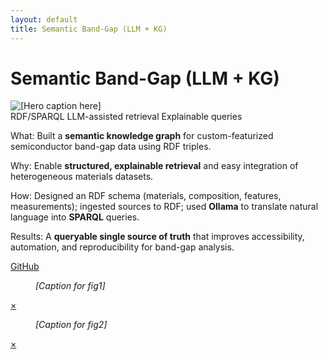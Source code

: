 ```yaml
---
layout: default
title: Semantic Band-Gap (LLM + KG)
---
```

# Semantic Band-Gap (LLM + KG)

<div class="media">
  <img src="/assets/img/bandgap-kg/projects/hero.png" alt="[Hero caption here]" />
</div>

<div class="metrics">
  <span class="metric">RDF/SPARQL</span>
  <span class="metric alt">LLM-assisted retrieval</span>
  <span class="metric good">Explainable queries</span>
</div>

<p><span class="label">What:</span> Built a <strong>semantic knowledge graph</strong> for custom-featurized semiconductor band-gap data using RDF triples.</p>
<p><span class="label">Why:</span> Enable <strong>structured, explainable retrieval</strong> and easy integration of heterogeneous materials datasets.</p>
<p><span class="label">How:</span> Designed an RDF schema (materials, composition, features, measurements); ingested sources to RDF; used <strong>Ollama</strong> to translate natural language into <strong>SPARQL</strong> queries.</p>
<p><span class="label">Results:</span> A <strong>queryable single source of truth</strong> that improves accessibility, automation, and reproducibility for band-gap analysis.</p>

<p><a class="btn" href="https://github.com/submerged-in-matrix/Semantic_models_for-MSE" target="_blank" rel="noopener">GitHub</a></p>

<div class="gallery stack">
  <figure class="figure tilt">
    <a href="#kg-fig1"><img src="/assets/img/bandgap-kg/projects/fig1.png" alt=""></a>
    <figcaption><em>[Caption for fig1]</em></figcaption>
  </figure>
  <div id="kg-fig1" class="lb"><a class="x" href="#">×</a><img src="/assets/img/bandgap-kg/projects/fig1.png" alt=""></div>

  <figure class="figure tilt">
    <a href="#kg-fig2"><img src="/assets/img/bandgap-kg/projects/fig2.png" alt=""></a>
    <figcaption><em>[Caption for fig2]</em></figcaption>
  </figure>
  <div id="kg-fig2" class="lb"><a class="x" href="#">×</a><img src="/assets/img/bandgap-kg/projects/fig2.png" alt=""></div>
</div>
